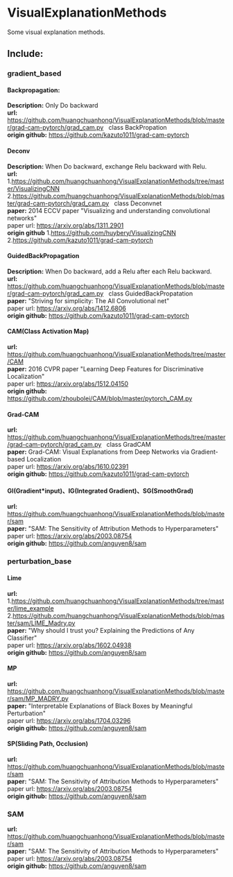 # VisualExplanationMethods
Some visual explanation methods. 
## Include: 
### gradient_based
#### Backpropagation:
**Description:**
  Only Do backward <br/>
**url:**
 https://github.com/huangchuanhong/VisualExplanationMethods/blob/master/grad-cam-pytorch/grad_cam.py &nbsp;  class BackPropation <br/>
**origin github:**
 https://github.com/kazuto1011/grad-cam-pytorch
#### Deconv
**Description:**
 When Do backward, exchange Relu backward with Relu. <br/>
**url:**
 1.https://github.com/huangchuanhong/VisualExplanationMethods/tree/master/VisualizingCNN <br/>
 2.https://github.com/huangchuanhong/VisualExplanationMethods/blob/master/grad-cam-pytorch/grad_cam.py &nbsp;  class Deconvnet <br/>
**paper:**
 2014 ECCV paper "Visualizing and understanding convolutional networks" <br/>
 paper url: https://arxiv.org/abs/1311.2901 <br/>
**origin github**
 1.https://github.com/huybery/VisualizingCNN <br/>
 2.https://github.com/kazuto1011/grad-cam-pytorch
#### GuidedBackPropagation
**Description:**
 When Do backward, add a Relu after each Relu backward. <br/>
**url:**
 https://github.com/huangchuanhong/VisualExplanationMethods/blob/master/grad-cam-pytorch/grad_cam.py &nbsp;  class GuidedBackPropatation <br/>
**paper:**
 "Striving for simplicity: The All Convolutional net" <br/>
 paper url: https://arxiv.org/abs/1412.6806 <br/>
**origin github:**
 https://github.com/kazuto1011/grad-cam-pytorch
#### CAM(Class Activation Map)
 **url:** 
 https://github.com/huangchuanhong/VisualExplanationMethods/tree/master/CAM <br/>
 **paper:** 
 2016 CVPR paper "Learning Deep Features for Discriminative Localization" <br/>
 paper url: https://arxiv.org/abs/1512.04150 <br/>
 **origin github:**
 https://github.com/zhoubolei/CAM/blob/master/pytorch_CAM.py
#### Grad-CAM 
 **url:** 
  https://github.com/huangchuanhong/VisualExplanationMethods/tree/master/grad-cam-pytorch/grad_cam.py &nbsp; class GradCAM <br/>
 **paper:**
  Grad-CAM: Visual Explanations from Deep Networks via Gradient-based Localization <br/>
  paper url: https://arxiv.org/abs/1610.02391 <br/>
 **origin github:**
  https://github.com/kazuto1011/grad-cam-pytorch
#### GI(Gradient\*input)、IG(Integrated Gradient)、SG(SmoothGrad)
 **url:**
  https://github.com/huangchuanhong/VisualExplanationMethods/blob/master/sam <br/>
 **paper:**
  "SAM: The Sensitivity of Attribution Methods to Hyperparameters" <br/>
  paper url: https://arxiv.org/abs/2003.08754 <br/>
 **origin github:**
  https://github.com/anguyen8/sam
### perturbation_base
#### Lime
 **url:**
  1.https://github.com/huangchuanhong/VisualExplanationMethods/tree/master/lime_example <br/>
  2.https://github.com/huangchuanhong/VisualExplanationMethods/blob/master/sam/LIME_Madry.py <br/>
 **paper:**
  "Why should I trust you? Explaining the Predictions of Any Classifier" <br/>
  paper url: https://arxiv.org/abs/1602.04938 <br/>
 **origin github:**
  https://github.com/anguyen8/sam
#### MP 
 **url:**
  https://github.com/huangchuanhong/VisualExplanationMethods/blob/master/sam/MP_MADRY.py <br/>
 **paper:**
  "Interpretable Explanations of Black Boxes by Meaningful Perturbation" <br/>
  paper url: https://arxiv.org/abs/1704.03296 <br/>
 **origin github:**
  https://github.com/anguyen8/sam
#### SP(Sliding Path, Occlusion)
 **url:**
  https://github.com/huangchuanhong/VisualExplanationMethods/blob/master/sam <br/>
 **paper:**
  "SAM: The Sensitivity of Attribution Methods to Hyperparameters" <br/>
  paper url: https://arxiv.org/abs/2003.08754 <br/>
 **origin github:**
  https://github.com/anguyen8/sam
### SAM
   **url:**
  https://github.com/huangchuanhong/VisualExplanationMethods/blob/master/sam <br/>
 **paper:**
  "SAM: The Sensitivity of Attribution Methods to Hyperparameters" <br/>
  paper url: https://arxiv.org/abs/2003.08754 <br/>
 **origin github:**
  https://github.com/anguyen8/sam
